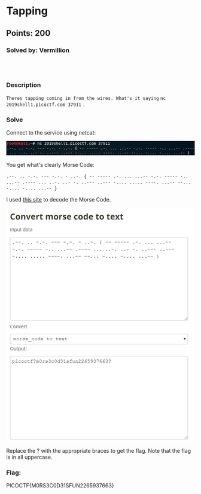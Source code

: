 # Tapping
## Points: 200
### Solved by: Vermillion
<br></br>
### Description

`Theres tapping coming in from the wires. What's it saying` `nc 2019shell1.picoctf.com 37911` `.`

### Solve

Connect to the service using netcat:

![](/Images/2019/picoCTF/tappingnetcat.PNG)

You get what's clearly Morse Code:
```
.--. .. -.-. --- -.-. - ..-. { -- ----- .-. ... ...-- -.-. ----- -.. ...-- .---- ... ..-. ..- -. ..--- ..--- -.... ..... ----. ...-- --... -.... -.... ...-- }
```

I used [this site](https://www.dcode.fr/morse-code) to decode the Morse Code.

![](/Images/2019/picoCTF/tappingdecode.PNG)

Replace the ? with the appropriate braces to get the flag. Note that the flag is in all uppercase.

### Flag:
PICOCTF{M0RS3C0D31SFUN2265937663}
